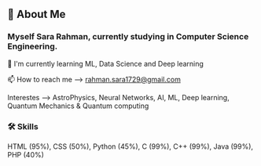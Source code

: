 <!--
**sararahman1729/sararahman1729** is a ✨ _special_ ✨ repository because its `README.md` (this file) appears on your GitHub profile.

Here are some ideas to get you started:

- 🔭 I’m currently working on ...
- 🌱 I’m currently learning ...
- 👯 I’m looking to collaborate on ...
- 🤔 I’m looking for help with ...
- 💬 Ask me about ...
- 📫 How to reach me: ...
- 😄 Pronouns: ...
- ⚡ Fun fact: ...
-->

## 🚀 About Me
### Myself Sara Rahman, currently studying in Computer Science Engineering.

🧠 I'm currently learning ML, Data Science and Deep learning

📫 How to reach me --> rahman.sara1729@gmail.com

Interestes --> AstroPhysics, Neural Networks, AI, ML, Deep learning, Quantum Mechanics & Quantum computing

### 🛠 Skills
HTML (95%), CSS (50%), Python (45%), C (99%), C++ (99%), Java (99%), PHP (40%)


